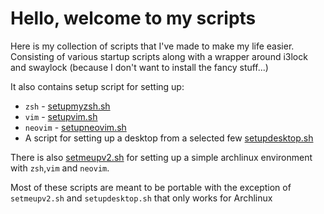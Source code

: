 # Hello, welcome to my scripts

Here is my collection of scripts that I've made to make my life easier.
Consisting of various startup scripts along with a wrapper around i3lock and swaylock
(because I don't want to install the fancy stuff...)

It also contains setup script for setting up:
* `zsh` - [setupmyzsh.sh](./setupmyzsh.sh)
* `vim` - [setupvim.sh](./setupvim.sh)
* `neovim` - [setupneovim.sh](./setupneovim.sh)
* A script for setting up a desktop from a selected few [setupdesktop.sh](./setupdesktop.sh)

There is also [setmeupv2.sh](./setmeupv2.sh) for setting up a simple archlinux environment with `zsh`,`vim` and `neovim`.

Most of these scripts are meant to be portable with the exception of `setmeupv2.sh` and `setupdesktop.sh` that only works for Archlinux

